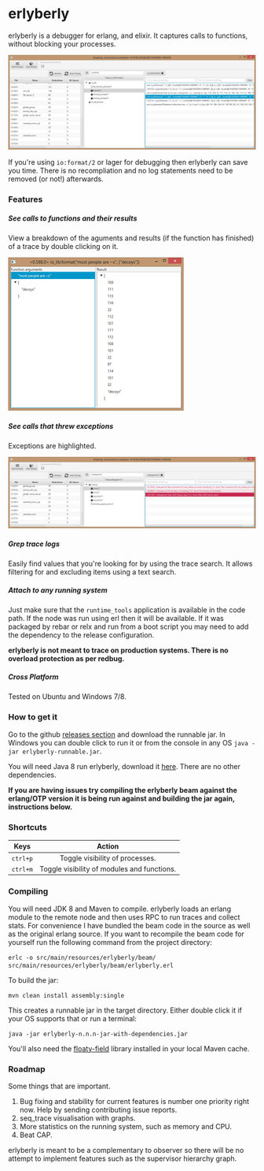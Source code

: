 
# erlyberly

erlyberly is a debugger for erlang, and elixir. It captures calls to functions, without blocking your processes.

![you cannot see the beautiful screen shot](doc/erlyberly.png)

If you're using `io:format/2` or lager for debugging then erlyberly can save you time.  There is no recompliation and no log statements need to be removed (or not!) afterwards.

### Features

##### See calls to functions and their results

View a breakdown of the aguments and results (if the function has finished) of a trace by double clicking on it.

![you cannot see the beautiful screen shot](doc/termview.png)

##### See calls that threw exceptions

Exceptions are highlighted.

![you cannot see the beautiful screen shot](doc/exceptions.png)

##### Grep trace logs

Easily find values that you're looking for by using the trace search.  It allows filtering for and excluding items using a text search.

##### Attach to any running system

Just make sure that the `runtime_tools` application is available in the code path.  If the node was run using erl then it will be available.  If it was packaged by rebar or relx and run from a boot script you may need to add the dependency to the release configuration.

**erlyberly is not meant to trace on production systems.  There is no overload protection as per redbug.**

##### Cross Platform

Tested on Ubuntu and Windows 7/8.

### How to get it

Go to the github [releases section](https://github.com/andytill/erlyberly/releases) and download the runnable jar.  In Windows you can double click to run it or from the console in any OS `java -jar erlyberly-runnable.jar`.

You will need Java 8 run erlyberly, download it [here](http://www.oracle.com/technetwork/java/javase/downloads/jdk8-downloads-2133151.html).  There are no other dependencies.

**If you are having issues try compiling the erlyberly beam against the erlang/OTP version it is being run against and building the jar again, instructions below.**

### Shortcuts

|   Keys   |                    Action                   |
| -------- | :-----------------------------------------: |
| `ctrl+p` |       Toggle visibility of processes.       |
| `ctrl+m` | Toggle visibility of modules and functions. |

### Compiling

You will need JDK 8 and Maven to compile.  erlyberly loads an erlang module to the remote node and then uses RPC to run traces and collect stats.  For convenience I have bundled the beam code in the source as well as the original erlang source.  If you want to recompile the beam code for yourself run the following command from the project directory:

    erlc -o src/main/resources/erlyberly/beam/ src/main/resources/erlyberly/beam/erlyberly.erl

To build the jar:

    mvn clean install assembly:single

This creates a runnable jar in the target directory.  Either double click it if your OS supports that or run a terminal:

    java -jar erlyberly-n.n.n-jar-with-dependencies.jar

You'll also need the [floaty-field](https://github.com/andytill/floaty-field) library installed in your local Maven cache.

### Roadmap

Some things that are important.

1. Bug fixing and stability for current features is number one priority right now.  Help by sending contributing issue reports.
2. seq_trace visualisation with graphs.
3. More statistics on the running system, such as memory and CPU.
4. Beat CAP.

erlyberly is meant to be a complementary to observer so there will be no attempt to implement features such as the supervisor hierarchy graph.